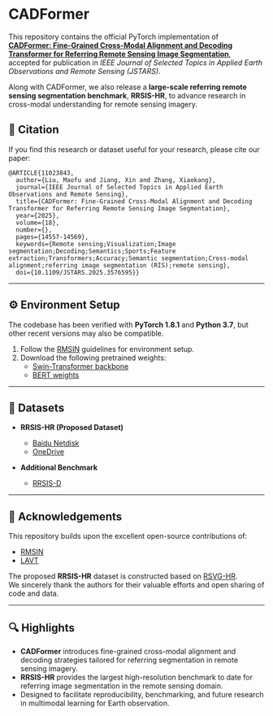 # CADFormer

This repository contains the official PyTorch implementation of  
**[CADFormer: Fine-Grained Cross-Modal Alignment and Decoding Transformer for Referring Remote Sensing Image Segmentation](https://ieeexplore.ieee.org/abstract/document/11023843)**,  
accepted for publication in *IEEE Journal of Selected Topics in Applied Earth Observations and Remote Sensing (JSTARS)*.  

Along with CADFormer, we also release a **large-scale referring remote sensing segmentation benchmark**, **RRSIS-HR**, to advance research in cross-modal understanding for remote sensing imagery.

## 📑 Citation
If you find this research or dataset useful for your research, please cite our paper:
```
@ARTICLE{11023843,
  author={Liu, Maofu and Jiang, Xin and Zhang, Xiaokang},
  journal={IEEE Journal of Selected Topics in Applied Earth Observations and Remote Sensing}, 
  title={CADFormer: Fine-Grained Cross-Modal Alignment and Decoding Transformer for Referring Remote Sensing Image Segmentation}, 
  year={2025},
  volume={18},
  number={},
  pages={14557-14569},
  keywords={Remote sensing;Visualization;Image segmentation;Decoding;Semantics;Sports;Feature extraction;Transformers;Accuracy;Semantic segmentation;Cross-modal alignment;referring image segmentation (RIS);remote sensing},
  doi={10.1109/JSTARS.2025.3576595}}
```



---

## ⚙️ Environment Setup

The codebase has been verified with **PyTorch 1.8.1** and **Python 3.7**, but other recent versions may also be compatible.

1. Follow the [RMSIN](https://github.com/Lsan2401/RMSIN) guidelines for environment setup.  
2. Download the following pretrained weights:  
   - [Swin-Transformer backbone](https://github.com/SwinTransformer/storage/releases/download/v1.0.0/swin_base_patch4_window12_384_22k.pth)  
   - [BERT weights](https://huggingface.co/google-bert/bert-base-uncased)  

---

## 📂 Datasets

- **RRSIS-HR (Proposed Dataset)**  
  - [Baidu Netdisk](https://pan.baidu.com/s/1VG6sxkOuzeWelE7zkVv1Sw?pwd=wust)  
  - [OneDrive](https://onedrive.live.com/?ls=true&cid=9D2E24A3EBA4223F&id=9D2E24A3EBA4223F%21s9594f91279ad492d8d8ed1c3e8d628e5&parId=root&o=OneUp)  

- **Additional Benchmark**  
  - [RRSIS-D](https://drive.google.com/drive/folders/1Xqi3Am2Vgm4a5tHqiV9tfaqKNovcuK3A)  

---

## 🙏 Acknowledgements

This repository builds upon the excellent open-source contributions of:  
- [RMSIN](https://github.com/Lsan2401/RMSIN)  
- [LAVT](https://github.com/yz93/LAVT-RIS)  

The proposed **RRSIS-HR** dataset is constructed based on [RSVG-HR](https://github.com/LANMNG/LQVG).  
We sincerely thank the authors for their valuable efforts and open sharing of code and data.  

---

## 🔍 Highlights

- **CADFormer** introduces fine-grained cross-modal alignment and decoding strategies tailored for referring segmentation in remote sensing imagery.  
- **RRSIS-HR** provides the largest high-resolution benchmark to date for referring image segmentation in the remote sensing domain.  
- Designed to facilitate reproducibility, benchmarking, and future research in multimodal learning for Earth observation.  

